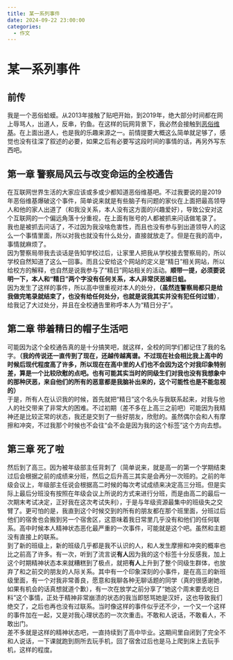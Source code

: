 ```yaml
---
title: 某一系列事件
date: 2024-09-22 23:00:00
categories:
  - 作文
---
```


某一系列事件
================

前传
-------------

我是一个恶俗蛤蟆。从2013年接触了贴吧开始，到2019年，绝大部分时间都在网上辱骂人，出道人，反串，钓鱼。在这样的玩网背景下，我必然会接触到[恶俗维基](https://zh.wikipedia.org/zh-hans/%E6%83%A1%E4%BF%97%E7%B6%AD%E5%9F%BA)。在上面出道人，也是我的乐趣来源之一。前情提要大概这么简单就足够了，感觉也没有往深了叙述的必要，如果之后有必要写这段时间的事情的话，再另外写东西吧。

第一章 警察局风云与改变命运的全校通告<br>
-------------
在互联网世界生活的大家应该或多或少都知道恶俗维基吧。不过我要说的是2019年恶俗维基爆破这个事件，简单说来就是有些脑子有问题的家伙在上面把最高领导人和他的家人出道了（和我没关系，本人没有这方面的兴趣爱好），导致公安对这个互联网的一个偏远角落十分重视，在上面有账号的人都被抓来问话做笔录了。<br>
我也是被抓去问话了，不过因为我没啥危害性，而且也没有参与到出道领导人的这么一个事情里面，所以对我也就没有什么处分，直接就放走了。但是在我的高中，事情就麻烦了。<br>
因为警察局带我去谈话是告知学校过后，让家里人把我从学校接去警察局的，所以学校自然知道了这么一回事。而且公安给这个网站的定义是“精日”相关网站，所以给校方的解释，也自然是说我参与了“精日”网站相关的活动。**顺带一提，必须要说明一下，本人和“精日”两个字没有任何关系，本人非常厌恶媚日蛆。**<br>
因为发生了这样的事件，所以高中很重视对本人的处分，**（虽然连警察局都只是给我做完笔录就结束了，也没有给任何处分，也就是说我其实并没有犯任何过错）**，给我记了大过处分，并且在全校通告里称呼本人为“精日分子”。

第二章 带着精日的帽子生活吧<br>
-------------
可能因为这个全校通告真的是十分搞笑吧，就这样，全校的同学们都记住了我的名字。**（我的传说还一直传到了现在，还越传越离谱。不过现在社会相比我上高中的时候后现代程度高了许多，所以现在在高中里的人们也不会因为这个对我印象特别差，算是一个比较欣慰的点吧。也有可能其实当时的同级生们对我也没有我想象中的那种厌恶，来自他们的所有的恶意都是我脑补出来的，这个可能性也是不能忽视的）**<br>
于是，所有人在认识我的时候，首先就把“精日”这个名头与我联系起来，对我与他人的社交带来了非常大的困难。不过初期（差不多在上高三之前吧）可能因为我精神还是比较正常的状态，我还是交到了一些好朋友，欣慰的。虽然偶尔会和人有摩擦和冲突，不过我那个时候也不会往“会不会是因为我的这个标签”这个方向去想。<br>

第三章 死了啦<br>
-------------
然后到了高三。因为被年级部主任背刺了（简单说来，就是高一的第一个学期结束过后会根据之前的成绩来分班，然后之后升高三其实是会再分一次班的。之前的年级会议上，年级部主任说会根据高二时候的每次考试成绩来决定高三分班。但是实际上最后分班没有按照在年级会议上所说的方式来进行分班，而是由高二的最后一次期末考试决定，正好我在这次考试失利），于是与年级资源最集中的班级失之交臂了。更可怕的是，我直到这个时候交到的所有的朋友都在那个班里面，分班过后他们的宿舍也会搬到另一个宿舍区，这意味着我日常里几乎没有和他们的任何联系。高中时候本人精神状态恶化最严重的一次事件，可能就是这个吧。虽然和主题没有直接上的联系。<br>
到了新的班级上，新的班级几乎都是我不认识的人，和人发生摩擦和冲突的概率也比之前高了许多。有一次，听到了流言说**有人**因为我的这个标签十分反感我，加上这个时期精神状态本来就糟糕到了极点，就把**有人**上升到了整个同级生群体，也放弃了和之前交的朋友的人际关系。其中有一个印象深刻的小事件，是在高三的新班级里面，有一个对我非常善良，愿意和我聊各种无聊话题的同学（真的很感谢她，如果有机会的话真想就道个歉），有一次在放学之前分享了“她这个周末要去吃日料”这个事情，正处于精神非常崩溃的状态的我当即怒骂她是汉奸，这也导致我们绝交了，之后也再也没有过联系。当时像这样的事件似乎还不少，一个又一个这样的事件加在一起，又是对我心理状态的一次次重击。不敢和人说话，不敢看人，不敢出门。<br>
差不多就是这样的精神状态吧，一直持续到了高中毕业。这期间里自闭到了完全不和人说话，一下课就跑到厕所去玩手机，回了宿舍过后也是马上爬到床上去玩手机，这样的程度。<br>
